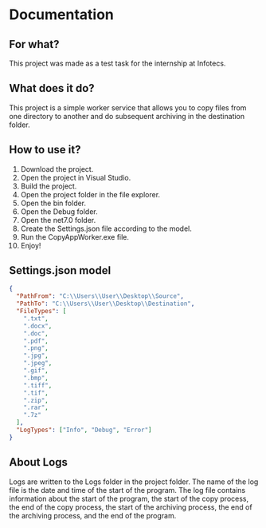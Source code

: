 ﻿# Documentation

## For what?
This project was made as a test task for the internship at Infotecs. 

## What does it do?
This project is a simple worker service that allows you to copy files from one directory to another and do subsequent archiving in the destination folder. 

## How to use it?
1. Download the project.
2. Open the project in Visual Studio.
3. Build the project.
4. Open the project folder in the file explorer.
5. Open the bin folder.
6. Open the Debug folder.
7. Open the net7.0 folder.
8. Create the Settings.json file according to the model.
9. Run the CopyAppWorker.exe file.
10. Enjoy!

## Settings.json model
```json
{
  "PathFrom": "C:\\Users\\User\\Desktop\\Source",
  "PathTo": "C:\\Users\\User\\Desktop\\Destination",
  "FileTypes": [
    ".txt",
    ".docx",
    ".doc",
    ".pdf",
    ".png",
    ".jpg",
    ".jpeg",
    ".gif",
    ".bmp",
    ".tiff",
    ".tif",
    ".zip",
    ".rar",
    ".7z"
  ],
  "LogTypes": ["Info", "Debug", "Error"]
}
```
## About Logs

Logs are written to the Logs folder in the project folder. The name of the log file is the date and time of the start of the program. The log file contains information about the start of the program, the start of the copy process, the end of the copy process, the start of the archiving process, the end of the archiving process, and the end of the program.
